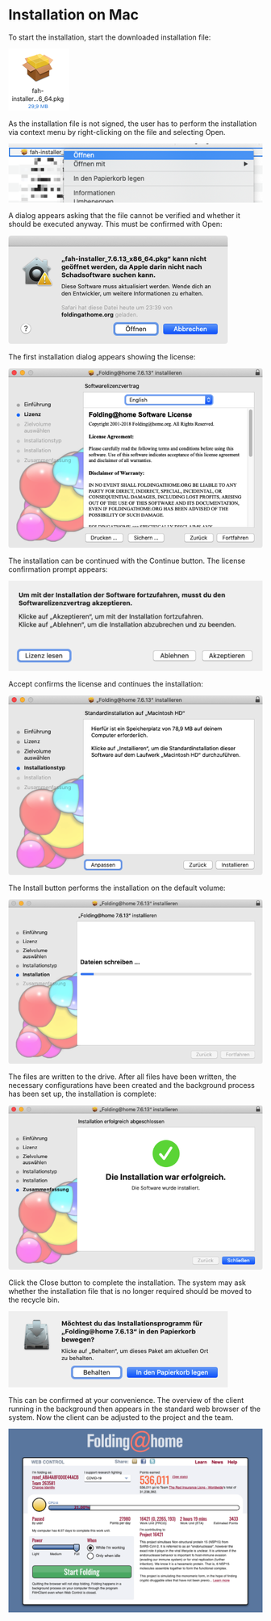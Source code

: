 # Installation on Mac

To start the installation, start the downloaded installation file:

![](../.gitbook/assets/mac01.png)

As the installation file is not signed, the user has to perform the installation via context menu by right-clicking on the file and selecting Open.

![](../.gitbook/assets/mac02.png)

A dialog appears asking that the file cannot be verified and whether it should be executed anyway. This must be confirmed with Open:

![](../.gitbook/assets/mac03.png)

The first installation dialog appears showing the license:

![](../.gitbook/assets/mac05.png)

The installation can be continued with the Continue button. The license confirmation prompt appears:

![](../.gitbook/assets/mac06.png)

Accept confirms the license and continues the installation:

![](../.gitbook/assets/mac07.png)

The Install button performs the installation on the default volume:

![](../.gitbook/assets/mac08.png)

The files are written to the drive. After all files have been written, the necessary configurations have been created and the background process has been set up, the installation is complete:

![](../.gitbook/assets/mac09.png)

Click the Close button to complete the installation. The system may ask whether the installation file that is no longer required should be moved to the recycle bin.

![](../.gitbook/assets/mac10.png)

This can be confirmed at your convenience. The overview of the client running in the background then appears in the standard web browser of the system. Now the client can be adjusted to the project and the team.

![](../.gitbook/assets/mac11.png)

